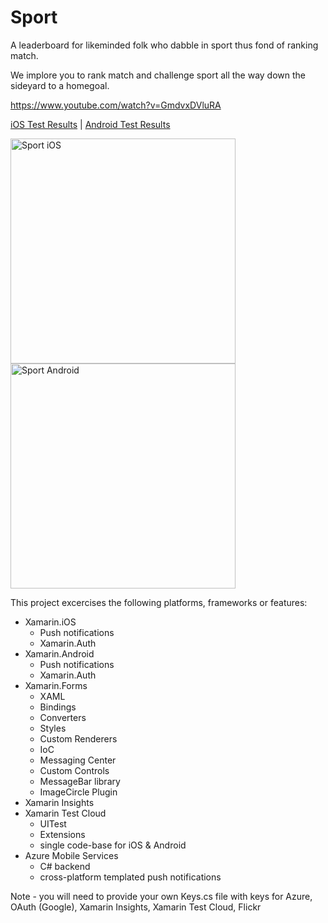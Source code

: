 # Sport
A leaderboard for likeminded folk who dabble in sport thus fond of ranking match.

We implore you to rank match and challenge sport all the way down the sideyard to a homegoal.

https://www.youtube.com/watch?v=GmdvxDVluRA

[iOS Test Results](https://testcloud.xamarin.com/test/sport_a733565d-c008-4e48-8e59-56b2f3964271/?step=0_0_13) | [Android Test Results](https://testcloud.xamarin.com/test/sport_a03f85e9-f13f-47f6-946a-a0d233a3058a/?step=0_0_13)

<img src="https://raw.githubusercontent.com/rob-derosa/Sport/master/Resources/Screenshots/57453c24-b0f2-4973-96e9-2c6d6759e20e.png" alt="Sport iOS" Width="360"/>
<img src="https://raw.githubusercontent.com/rob-derosa/Sport/master/Resources/Screenshots/5b35e8b6-85df-44ac-937e-a4b6809131a1.png" alt="Sport Android" Width="360"/>

This project excercises the following platforms, frameworks or features:
* Xamarin.iOS
  * Push notifications
  * Xamarin.Auth
* Xamarin.Android
  * Push notifications
  * Xamarin.Auth
* Xamarin.Forms
  * XAML
  * Bindings
  * Converters
  * Styles
  * Custom Renderers
  * IoC
  * Messaging Center
  * Custom Controls
  * MessageBar library
  * ImageCircle Plugin
* Xamarin Insights
* Xamarin Test Cloud
  * UITest
  * Extensions
  * single code-base for iOS & Android
* Azure Mobile Services
  * C# backend
  * cross-platform templated push notifications


Note - you will need to provide your own Keys.cs file with keys for Azure, OAuth (Google), Xamarin Insights, Xamarin Test Cloud, Flickr